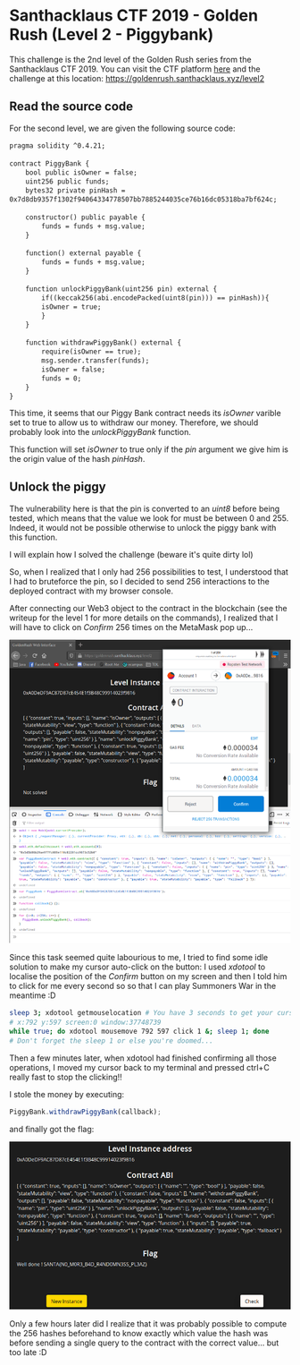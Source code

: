# Santhacklaus CTF 2019 - Golden Rush (Level 2 - Piggybank)

This challenge is the 2nd level of the Golden Rush series from the Santhacklaus CTF 2019.
You can visit the CTF platform [here](https://ctf.santhacklaus.xyz) and the challenge at this location: https://goldenrush.santhacklaus.xyz/level2

## Read the source code

For the second level, we are given the following source code:

```solidity
pragma solidity ^0.4.21;

contract PiggyBank {
    bool public isOwner = false;
    uint256 public funds;
    bytes32 private pinHash = 0x7d8db9357f1302f94064334778507bb7885244035ce76b16dc05318ba7bf624c;

    constructor() public payable {
        funds = funds + msg.value;
    }

    function() external payable {
        funds = funds + msg.value;
    }

    function unlockPiggyBank(uint256 pin) external {
        if((keccak256(abi.encodePacked(uint8(pin))) == pinHash)){
        isOwner = true;
        }
    }

    function withdrawPiggyBank() external {
        require(isOwner == true);
        msg.sender.transfer(funds);
        isOwner = false;
        funds = 0;
    }
}
```
This time, it seems that our Piggy Bank contract needs its *isOwner* varible set to true to allow us to withdraw our money. Therefore, we should probably look into the *unlockPiggyBank* function.

This function will set *isOwner* to true only if the *pin* argument we give him is the origin value of the hash *pinHash*.

## Unlock the piggy

The vulnerability here is that the pin is converted to an *uint8* before being tested, which means that the value we look for must be between 0 and 255. Indeed, it would not be possible otherwise to unlock the piggy bank with this function.

I will explain how I solved the challenge (beware it's quite dirty lol)

So, when I realized that I only had 256 possibilities to test, I understood that I had to bruteforce the pin, so I decided to send 256 interactions to the deployed contract with my browser console.

After connecting our Web3 object to the contract in the blockchain (see the writeup for the level 1 for more details on the commands), I realized that I will have to click on *Confirm* 256 times on the MetaMask pop up...

![256](images/256.png)

Since this task seemed quite labourious to me, I tried to find some idle solution to make my cursor auto-click on the button: I used *xdotool* to localise the position of the *Confirm* button on my screen and then I told him to click for me every second so so that I can play Summoners War in the meantime :D

```bash
sleep 3; xdotool getmouselocation # You have 3 seconds to get your cursor to the Confirm button
# x:792 y:597 screen:0 window:37748739
while true; do xdotool mousemove 792 597 click 1 &; sleep 1; done
# Don't forget the sleep 1 or else you're doomed...
```

Then a few minutes later, when xdotool had finished confirming all those operations, I moved my cursor back to my terminal and pressed ctrl+C really fast to stop the clicking!!

I stole the money by executing:

```javascript
PiggyBank.withdrawPiggyBank(callback);
```
and finally got the flag:

![flag](images/flag.png)

Only a few hours later did I realize that it was probably possible to compute the 256 hashes beforehand to know exactly which value the hash was before sending a single query to the contract with the correct value... but too late :D
